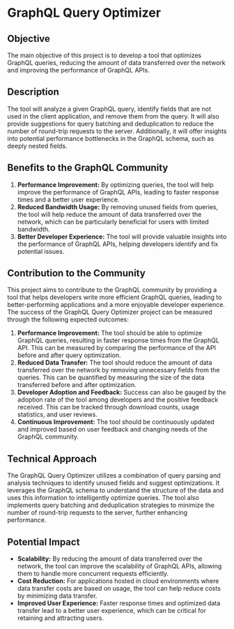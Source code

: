 # GraphQL Query Optimizer

## Objective

The main objective of this project is to develop a tool that optimizes GraphQL queries, reducing the amount of data transferred over the network and improving the performance of GraphQL APIs.

## Description

The tool will analyze a given GraphQL query, identify fields that are not used in the client application, and remove them from the query. It will also provide suggestions for query batching and deduplication to reduce the number of round-trip requests to the server. Additionally, it will offer insights into potential performance bottlenecks in the GraphQL schema, such as deeply nested fields.

## Benefits to the GraphQL Community

1. **Performance Improvement:** By optimizing queries, the tool will help improve the performance of GraphQL APIs, leading to faster response times and a better user experience.
2. **Reduced Bandwidth Usage:** By removing unused fields from queries, the tool will help reduce the amount of data transferred over the network, which can be particularly beneficial for users with limited bandwidth.
3. **Better Developer Experience:** The tool will provide valuable insights into the performance of GraphQL APIs, helping developers identify and fix potential issues.

## Contribution to the Community

This project aims to contribute to the GraphQL community by providing a tool that helps developers write more efficient GraphQL queries, leading to better-performing applications and a more enjoyable developer experience. The success of the GraphQL Query Optimizer project can be measured through the following expected outcomes:

1. **Performance Improvement:** The tool should be able to optimize GraphQL queries, resulting in faster response times from the GraphQL API. This can be measured by comparing the performance of the API before and after query optimization.
2. **Reduced Data Transfer:** The tool should reduce the amount of data transferred over the network by removing unnecessary fields from the queries. This can be quantified by measuring the size of the data transferred before and after optimization.
3. **Developer Adoption and Feedback:** Success can also be gauged by the adoption rate of the tool among developers and the positive feedback received. This can be tracked through download counts, usage statistics, and user reviews.
4. **Continuous Improvement:** The tool should be continuously updated and improved based on user feedback and changing needs of the GraphQL community.

## Technical Approach

The GraphQL Query Optimizer utilizes a combination of query parsing and analysis techniques to identify unused fields and suggest optimizations. It leverages the GraphQL schema to understand the structure of the data and uses this information to intelligently optimize queries. The tool also implements query batching and deduplication strategies to minimize the number of round-trip requests to the server, further enhancing performance.

## Potential Impact

- **Scalability:** By reducing the amount of data transferred over the network, the tool can improve the scalability of GraphQL APIs, allowing them to handle more concurrent requests efficiently.
- **Cost Reduction:** For applications hosted in cloud environments where data transfer costs are based on usage, the tool can help reduce costs by minimizing data transfer.
- **Improved User Experience:** Faster response times and optimized data transfer lead to a better user experience, which can be critical for retaining and attracting users.

<!-- ## Future Development

Future development of the GraphQL Query Optimizer could include advanced optimizations such as query caching, schema stitching for federated GraphQL setups, and integration with GraphQL server frameworks for seamless integration into existing projects.  -->
